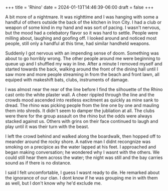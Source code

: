 +++
title = 'Rhino'
date = 2024-01-13T14:46:39-06:00
draft = false
+++

A bit more of a nightmare. It was nighttime and I was hanging with some a handful of others outside the back of the kitchen in Iron City. I had a club or weapon of some kind in my hand and was sort of pacing. I wasn't nervous, but the mood had a celebatory flavor so it was hard to settle. People were milling about, laughing and goofing off. I looked around and noticed most people, still only a handful at this time, had similar handheld weapons.

Suddenly I got nervous with an impending sense of doom. Something was about to go horribly wrong. The other people around me were beginning to queue up and I shuffled my way in line. After a minute I removed myself and started towards the back, walking around the front of the dining hall until I saw more and more people streaming in from the beach and front lawn, all equiped with makeshift bats, clubs, instruments of damage.

I was almost near the rear of the line before I find the silhouette of the Rhino cast onto the white plaster wall. A cheer rippled through the line and the crowds mood ascended into restless excitment as quickly as mine sank to dread. The rhino was picking people from the line one by one and mauling them into shreds. It didn't seem to damper the jubliation at all. The clubs were there for the group assault on the rhino but the odds were always stacked against us. Others with grins on their face continued to laugh and play until it was their turn with the beast.

I left the crowd behind and walked along the boardwalk, then hopped off to meander around the rocky shore. A native man I didnt recongnize was smoking on a precipice as the water lapped at his feet. I approached and began making conversation; he wondered why I wasnt with the others. We could still hear them across the water; the night was still and the bay carries sound as if there is no distance.

I said I felt uncomfortable, I guess I wasnt ready to die. He remarked about the ignorance of our clan. I dont know if he was grouping me in with them as well, but I don't know why he'd exclude me.
